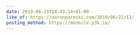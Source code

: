 ```yaml
---
date: 2019-06-23T18:43:14+01:00
like_of: https://aaronparecki.com/2019/06/22/13/
posting_method: https://monocle.p3k.io/
---
```

